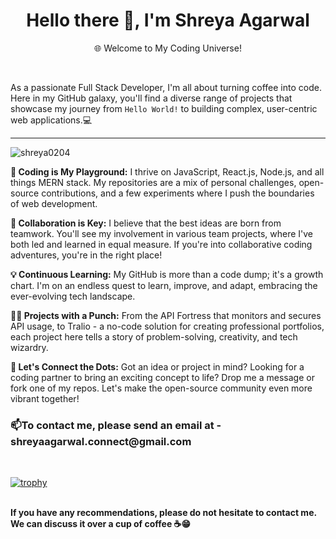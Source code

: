 <div>
  <h1 align="center">Hello there 👋, I'm Shreya Agarwal</h1>
  <p align="center">🌐 Welcome to My Coding Universe!</p>
</div>
<br><p align="left">As a passionate Full Stack Developer, I'm all about turning coffee into code. Here in my GitHub galaxy, you'll find a diverse range of projects that showcase my journey from <code>Hello World!</code> to building complex, user-centric web applications.💻<br>
</p><hr>
<p align="left"> <img src="https://komarev.com/ghpvc/?username=shreya0204&label=Profile%20views&color=0e75b6&style=flat" alt="shreya0204" /> </p>

<p><b>🚀 Coding is My Playground:</b> I thrive on JavaScript, React.js, Node.js, and all things MERN stack. My repositories are a mix of personal challenges, open-source contributions, and a few experiments where I push the boundaries of web development.

<b>🧩 Collaboration is Key:</b> I believe that the best ideas are born from teamwork. You'll see my involvement in various team projects, where I've both led and learned in equal measure. If you're into collaborative coding adventures, you're in the right place!

<b>💡 Continuous Learning:</b> My GitHub is more than a code dump; it's a growth chart. I'm on an endless quest to learn, improve, and adapt, embracing the ever-evolving tech landscape.

<b>👩‍💻 Projects with a Punch:</b> From the API Fortress that monitors and secures API usage, to Tralio - a no-code solution for creating professional portfolios, each project here tells a story of problem-solving, creativity, and tech wizardry.

<b>🌟 Let's Connect the Dots:</b> Got an idea or project in mind? Looking for a coding partner to bring an exciting concept to life? Drop me a message or fork one of my repos. Let's make the open-source community even more vibrant together!</p>


<h3>📫To contact me, please send an email at - shreyaagarwal.connect@gmail.com</h3><br>

[![trophy](https://github-profile-trophy.vercel.app/?username=shreya0204&theme=juicyfresh)](https://github.com/shreya0204)<br>
<br><p><b>If you have any recommendations, please do not hesitate to contact me. We can discuss it over a cup of coffee ☕😁</b></p>
